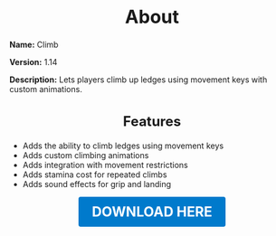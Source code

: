 <h1 style="text-align:center; font-size:2rem; font-weight:bold;">About</h1>

**Name:**
Climb

**Version:**
1.14

**Description:**
Lets players climb up ledges using movement keys with custom animations.

<h2 style="text-align:center; font-size:1.5rem; font-weight:bold;">Features</h2>

- Adds the ability to climb ledges using movement keys
- Adds custom climbing animations
- Adds integration with movement restrictions
- Adds stamina cost for repeated climbs
- Adds sound effects for grip and landing





<p align="center"><a href="https://github.com/LiliaFramework/Modules/raw/refs/heads/gh-pages/climb.zip" style="display:inline-block;padding:12px 24px;font-size:1.5rem;font-weight:bold;text-decoration:none;color:#fff;background-color:var(--md-primary-fg-color,#007acc);border-radius:4px;">DOWNLOAD HERE</a></p>